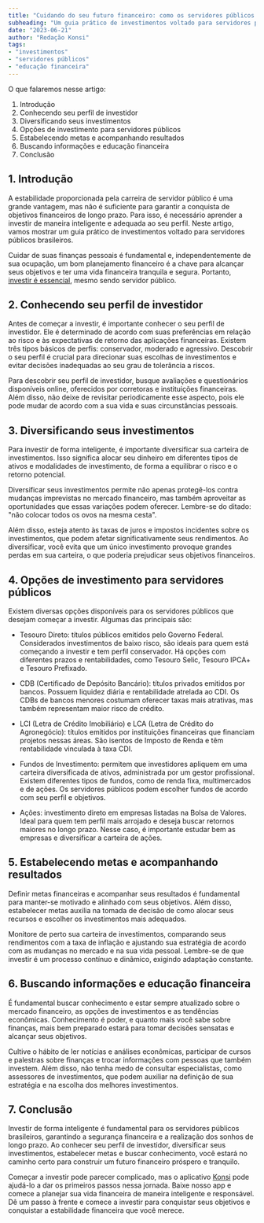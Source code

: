 ```yaml
---
title: "Cuidando do seu futuro financeiro: como os servidores públicos podem investir inteligentemente"
subheading: "Um guia prático de investimentos voltado para servidores públicos brasileiros."
date: "2023-06-21"
author: "Redação Konsi"
tags:
- "investimentos"
- "servidores públicos"
- "educação financeira"
---
```


O que falaremos nesse artigo:

1. Introdução
2. Conhecendo seu perfil de investidor
3. Diversificando seus investimentos
4. Opções de investimento para servidores públicos
5. Estabelecendo metas e acompanhando resultados
6. Buscando informações e educação financeira
7. Conclusão

## 1. Introdução

A estabilidade proporcionada pela carreira de servidor público é uma grande vantagem, mas não é suficiente para garantir a conquista de objetivos financeiros de longo prazo. Para isso, é necessário aprender a investir de maneira inteligente e adequada ao seu perfil. Neste artigo, vamos mostrar um guia prático de investimentos voltado para servidores públicos brasileiros.

Cuidar de suas finanças pessoais é fundamental e, independentemente de sua ocupação, um bom planejamento financeiro é a chave para alcançar seus objetivos e ter uma vida financeira tranquila e segura. Portanto, [investir é essencial](/investindo-seu-dinheiro-como-servidor-pblico-opes-seguras-e-rentveis), mesmo sendo servidor público.

## 2. Conhecendo seu perfil de investidor

Antes de começar a investir, é importante conhecer o seu perfil de investidor. Ele é determinado de acordo com suas preferências em relação ao risco e às expectativas de retorno das aplicações financeiras. Existem três tipos básicos de perfis: conservador, moderado e agressivo. Descobrir o seu perfil é crucial para direcionar suas escolhas de investimentos e evitar decisões inadequadas ao seu grau de tolerância a riscos.

Para descobrir seu perfil de investidor, busque avaliações e questionários disponíveis online, oferecidos por corretoras e instituições financeiras. Além disso, não deixe de revisitar periodicamente esse aspecto, pois ele pode mudar de acordo com a sua vida e suas circunstâncias pessoais.

## 3. Diversificando seus investimentos

Para investir de forma inteligente, é importante diversificar sua carteira de investimentos. Isso significa alocar seu dinheiro em diferentes tipos de ativos e modalidades de investimento, de forma a equilibrar o risco e o retorno potencial.

Diversificar seus investimentos permite não apenas protegê-los contra mudanças imprevistas no mercado financeiro, mas também aproveitar as oportunidades que essas variações podem oferecer. Lembre-se do ditado: "não colocar todos os ovos na mesma cesta".

Além disso, esteja atento às taxas de juros e impostos incidentes sobre os investimentos, que podem afetar significativamente seus rendimentos. Ao diversificar, você evita que um único investimento provoque grandes perdas em sua carteira, o que poderia prejudicar seus objetivos financeiros.

## 4. Opções de investimento para servidores públicos

Existem diversas opções disponíveis para os servidores públicos que desejam começar a investir. Algumas das principais são:

- Tesouro Direto: títulos públicos emitidos pelo Governo Federal. Considerados investimentos de baixo risco, são ideais para quem está começando a investir e tem perfil conservador. Há opções com diferentes prazos e rentabilidades, como Tesouro Selic, Tesouro IPCA+ e Tesouro Prefixado.

- CDB (Certificado de Depósito Bancário): títulos privados emitidos por bancos. Possuem liquidez diária e rentabilidade atrelada ao CDI. Os CDBs de bancos menores costumam oferecer taxas mais atrativas, mas também representam maior risco de crédito.

- LCI (Letra de Crédito Imobiliário) e LCA (Letra de Crédito do Agronegócio): títulos emitidos por instituições financeiras que financiam projetos nessas áreas. São isentos de Imposto de Renda e têm rentabilidade vinculada à taxa CDI.

- Fundos de Investimento: permitem que investidores apliquem em uma carteira diversificada de ativos, administrada por um gestor profissional. Existem diferentes tipos de fundos, como de renda fixa, multimercados e de ações. Os servidores públicos podem escolher fundos de acordo com seu perfil e objetivos.

- Ações: investimento direto em empresas listadas na Bolsa de Valores. Ideal para quem tem perfil mais arrojado e deseja buscar retornos maiores no longo prazo. Nesse caso, é importante estudar bem as empresas e diversificar a carteira de ações.

## 5. Estabelecendo metas e acompanhando resultados

Definir metas financeiras e acompanhar seus resultados é fundamental para manter-se motivado e alinhado com seus objetivos. Além disso, estabelecer metas auxilia na tomada de decisão de como alocar seus recursos e escolher os investimentos mais adequados.

Monitore de perto sua carteira de investimentos, comparando seus rendimentos com a taxa de inflação e ajustando sua estratégia de acordo com as mudanças no mercado e na sua vida pessoal. Lembre-se de que investir é um processo contínuo e dinâmico, exigindo adaptação constante.

## 6. Buscando informações e educação financeira

É fundamental buscar conhecimento e estar sempre atualizado sobre o mercado financeiro, as opções de investimentos e as tendências econômicas. Conhecimento é poder, e quanto mais você sabe sobre finanças, mais bem preparado estará para tomar decisões sensatas e alcançar seus objetivos.

Cultive o hábito de ler notícias e análises econômicas, participar de cursos e palestras sobre finanças e trocar informações com pessoas que também investem. Além disso, não tenha medo de consultar especialistas, como assessores de investimentos, que podem auxiliar na definição de sua estratégia e na escolha dos melhores investimentos.

## 7. Conclusão

Investir de forma inteligente é fundamental para os servidores públicos brasileiros, garantindo a segurança financeira e a realização dos sonhos de longo prazo. Ao conhecer seu perfil de investidor, diversificar seus investimentos, estabelecer metas e buscar conhecimento, você estará no caminho certo para construir um futuro financeiro próspero e tranquilo.

Começar a investir pode parecer complicado, mas o aplicativo [Konsi](https://konsi.com.br/download) pode ajudá-lo a dar os primeiros passos nessa jornada. Baixe nosso app e comece a planejar sua vida financeira de maneira inteligente e responsável. Dê um passo à frente e comece a investir para conquistar seus objetivos e conquistar a estabilidade financeira que você merece.
